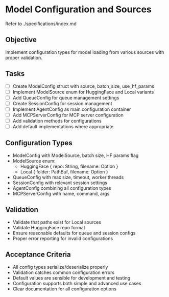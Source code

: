 # Model Configuration and Sources

Refer to ./specifications/index.md

## Objective
Implement configuration types for model loading from various sources with proper validation.

## Tasks
- [ ] Create ModelConfig struct with source, batch_size, use_hf_params
- [ ] Implement ModelSource enum for HuggingFace and Local variants
- [ ] Add QueueConfig for queue management settings
- [ ] Create SessionConfig for session management
- [ ] Implement AgentConfig as main configuration container
- [ ] Add MCPServerConfig for MCP server configuration
- [ ] Add validation methods for configurations
- [ ] Add default implementations where appropriate

## Configuration Types
- ModelConfig with ModelSource, batch size, HF params flag
- ModelSource enum:
  - HuggingFace { repo: String, filename: Option<String> }
  - Local { folder: PathBuf, filename: Option<String> }
- QueueConfig with max size, timeout, worker threads
- SessionConfig with relevant session settings
- AgentConfig combining all configuration types
- MCPServerConfig with name, command, args

## Validation
- Validate that paths exist for Local sources
- Validate HuggingFace repo format
- Ensure reasonable defaults for queue and session configs
- Proper error reporting for invalid configurations

## Acceptance Criteria
- All config types serialize/deserialize properly
- Validation catches common configuration errors
- Default values are sensible for development and testing
- Configuration supports both simple and advanced use cases
- Clear documentation for all configuration options
